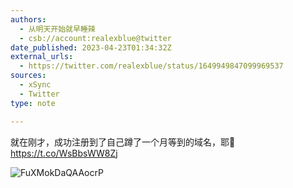 ```yaml
---
authors:
  - 从明天开始就早睡辣
  - csb://account:realexblue@twitter
date_published: 2023-04-23T01:34:32Z
external_urls:
  - https://twitter.com/realexblue/status/1649949847099969537
sources:
  - xSync
  - Twitter
type: note

---
```


就在刚才，成功注册到了自己蹲了一个月等到的域名，耶🤗 https://t.co/WsBbsWW8Zj

![FuXMokDaQAAocrP](./attachments/bafkreie4c73rrxuzm6xerfg6wh3gqp2sudh5bf6sycl45wpoajpuqjkqwm)
